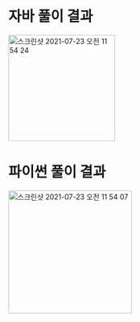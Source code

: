 # 자바 풀이 결과
<img width="212" alt="스크린샷 2021-07-23 오전 11 54 24" src="https://user-images.githubusercontent.com/42399580/126732488-0efdda19-84fe-42d1-9f81-eddb1fb50de5.png">


# 파이썬 풀이 결과
<img width="245" alt="스크린샷 2021-07-23 오전 11 54 07" src="https://user-images.githubusercontent.com/42399580/126732492-05cccc8c-6b52-422e-890a-9d8f91dcd5d0.png">
